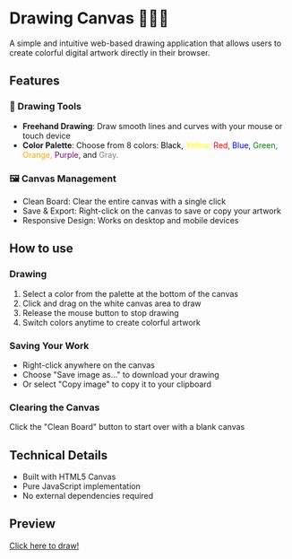 # Drawing Canvas 👩🏻‍🎨
A simple and intuitive web-based drawing application that allows users to create colorful digital artwork directly in their browser.

## Features
  ### 🎨 Drawing Tools
  - **Freehand Drawing**: Draw smooth lines and curves with your mouse or touch device
  - **Color Palette**: Choose from 8 colors:
  <span style="color:black;">Black, </span>
  <span style="color:yellow;">Yellow, </span>
  <span style="color:red;">Red, </span>
  <span style="color:blue;">Blue, </span>
  <span style="color:green;">Green, </span>
  <span style="color:orange;">Orange, </span>
  <span style="color:purple;">Purple, </span>
  and
  <span style="color:gray;">Gray.</span>
  
  ### 🖼️ Canvas Management
  - Clean Board: Clear the entire canvas with a single click
  - Save & Export: Right-click on the canvas to save or copy your artwork
  - Responsive Design: Works on desktop and mobile devices

## How to use
  ### Drawing
  1. Select a color from the palette at the bottom of the canvas
  2. Click and drag on the white canvas area to draw
  3. Release the mouse button to stop drawing
  4. Switch colors anytime to create colorful artwork
  
  ### Saving Your Work
  - Right-click anywhere on the canvas
  - Choose "Save image as..." to download your drawing
  - Or select "Copy image" to copy it to your clipboard
  
  ### Clearing the Canvas
  Click the "Clean Board" button to start over with a blank canvas

## Technical Details
- Built with HTML5 Canvas
- Pure JavaScript implementation
- No external dependencies required

## Preview
[Click here to draw!](https://maripirczak.github.io/drawing-board/)

